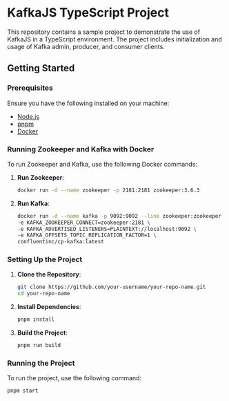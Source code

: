 # KafkaJS TypeScript Project

This repository contains a sample project to demonstrate the use of KafkaJS in a TypeScript environment. The project includes initialization and usage of Kafka admin, producer, and consumer clients.

## Getting Started

### Prerequisites

Ensure you have the following installed on your machine:
- [Node.js](https://nodejs.org/)
- [pnpm](https://pnpm.io/)
- [Docker](https://www.docker.com/)

### Running Zookeeper and Kafka with Docker

To run Zookeeper and Kafka, use the following Docker commands:

1. **Run Zookeeper**:
    ```sh
    docker run -d --name zookeeper -p 2181:2181 zookeeper:3.6.3
    ```

2. **Run Kafka**:
    ```sh
    docker run -d --name kafka -p 9092:9092 --link zookeeper:zookeeper \
    -e KAFKA_ZOOKEEPER_CONNECT=zookeeper:2181 \
    -e KAFKA_ADVERTISED_LISTENERS=PLAINTEXT://localhost:9092 \
    -e KAFKA_OFFSETS_TOPIC_REPLICATION_FACTOR=1 \
    confluentinc/cp-kafka:latest
    ```

### Setting Up the Project

1. **Clone the Repository**:
    ```sh
    git clone https://github.com/your-username/your-repo-name.git
    cd your-repo-name
    ```

2. **Install Dependencies**:
    ```sh
    pnpm install
    ```

3. **Build the Project**:
    ```sh
    pnpm run build
    ```

### Running the Project

To run the project, use the following command:

```sh
pnpm start
